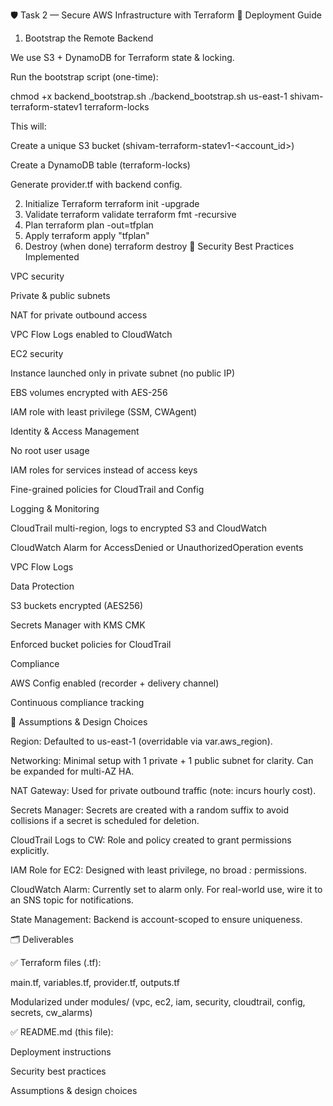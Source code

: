 🛡️ Task 2 — Secure AWS Infrastructure with Terraform
🚀 Deployment Guide
1. Bootstrap the Remote Backend

  We use S3 + DynamoDB for Terraform state & locking.
  
  Run the bootstrap script (one-time):
  
  chmod +x backend_bootstrap.sh
  ./backend_bootstrap.sh us-east-1 shivam-terraform-statev1 terraform-locks
  
  This will:
  
  Create a unique S3 bucket (shivam-terraform-statev1-<account_id>)
  
  Create a DynamoDB table (terraform-locks)
  
  Generate provider.tf with backend config.

2. Initialize Terraform
terraform init -upgrade
3. Validate
terraform validate
terraform fmt -recursive
4. Plan
terraform plan -out=tfplan
5. Apply
terraform apply "tfplan"
6. Destroy (when done)
terraform destroy
🔐 Security Best Practices Implemented

VPC security

Private & public subnets

NAT for private outbound access

VPC Flow Logs enabled to CloudWatch

EC2 security

Instance launched only in private subnet (no public IP)

EBS volumes encrypted with AES-256

IAM role with least privilege (SSM, CWAgent)

Identity & Access Management

No root user usage

IAM roles for services instead of access keys

Fine-grained policies for CloudTrail and Config

Logging & Monitoring

CloudTrail multi-region, logs to encrypted S3 and CloudWatch

CloudWatch Alarm for AccessDenied or UnauthorizedOperation events

VPC Flow Logs

Data Protection

S3 buckets encrypted (AES256)

Secrets Manager with KMS CMK

Enforced bucket policies for CloudTrail

Compliance

AWS Config enabled (recorder + delivery channel)

Continuous compliance tracking

📝 Assumptions & Design Choices

Region: Defaulted to us-east-1 (overridable via var.aws_region).

Networking: Minimal setup with 1 private + 1 public subnet for clarity. Can be expanded for multi-AZ HA.

NAT Gateway: Used for private outbound traffic (note: incurs hourly cost).

Secrets Manager: Secrets are created with a random suffix to avoid collisions if a secret is scheduled for deletion.

CloudTrail Logs to CW: Role and policy created to grant permissions explicitly.

IAM Role for EC2: Designed with least privilege, no broad *:* permissions.

CloudWatch Alarm: Currently set to alarm only. For real-world use, wire it to an SNS topic for notifications.

State Management: Backend is account-scoped to ensure uniqueness.

🗂 Deliverables

✅ Terraform files (.tf):

main.tf, variables.tf, provider.tf, outputs.tf

Modularized under modules/ (vpc, ec2, iam, security, cloudtrail, config, secrets, cw_alarms)

✅ README.md (this file):

Deployment instructions

Security best practices

Assumptions & design choices
